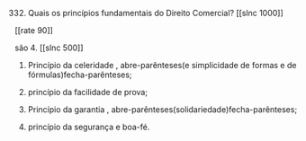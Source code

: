 332. Quais os princípios fundamentais do Direito Comercial?
[[slnc 1000]]

[[rate 90]]

são 4. [[slnc 500]]

1) Princípio da celeridade , abre-parênteses(e simplicidade de formas e de fórmulas)fecha-parênteses;

2) princípio da facilidade de prova;

3) Princípio da garantia , abre-parênteses(solidariedade)fecha-parênteses;

4) princípio da segurança e boa-fé.


